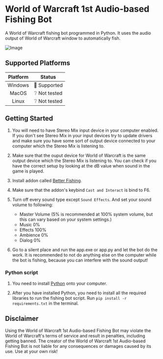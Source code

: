 # World of Warcraft 1st Audio-based Fishing Bot

A World of Warcraft fishing bot programmed in Python. It uses the audio output of World of Warcraft window to automatically fish.

![Image](https://static.icy-veins.com/images/wow/og-image-fishing.jpg)

## Supported Platforms

| Platform | Status                     |
|:--------:|:--------------------------:|
| Windows  | :green_heart: Supported    |
| MacOS    | :grey_question: Not tested |
| Linux    | :grey_question: Not tested |

## Getting Started

1. You will need to have Stereo Mix input device in your computer enabled. If you don't see Stereo Mix in your input devices try to update drivers and make sure you have some sort of output device connected to your computer which the Stereo Mix is listening to.

2. Make sure that the ouput device for World of Warcraft is the same output device which the Stereo Mix is listening to. You can check if you have the correct setup by looking at the dB value when sound in the game is played.

3. Install addon called [Better Fishing](https://www.curseforge.com/wow/addons/better-fishing).

4. Make sure that the addon's keybind ```Cast and Interact``` is bind to F6.

5. Turn off every sound type except ```Sound Effects```. And set your sound volume to following:
    - Master Volume (5% is recommended at 100% system volume, but this can vary based on your system settings.)
    - Music 0%
    - Effects 100%
    - Ambience 0%
    - Dialog 0%

6. Go to a silent place and run the app.exe or app.py and let the bot do the work. It is recommended to not do anything else on the computer while the bot is fishing, because you can interfere with the sound output!

### Python script

1. You need to install [Python](https://www.python.org/downloads/) onto your computer.

2. After you have installed Python, you need to install all the required libraries to run the fishing bot script. Run ```pip install -r requirements.txt``` in the terminal.

## Disclaimer
Using the World of Warcraft 1st Audio-based Fishing Bot may violate the World of Warcraft's terms of service and result in penalties, including getting banned. The creator of the World of Warcraft 1st Audio-based Fishing Bot is not liable for any consequences or damages caused by its use. Use at your own risk!